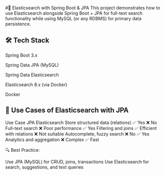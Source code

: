  #📘 Elasticsearch with Spring Boot & JPA
This project demonstrates how to use Elasticsearch alongside Spring Boot + JPA for full-text search functionality while using MySQL (or any RDBMS) for primary data persistence.

## 🛠 Tech Stack
Spring Boot 3.x

Spring Data JPA (MySQL)

Spring Data Elasticsearch

Elasticsearch 8.x (via Docker)

Docker 

## 🚀 Use Cases of Elasticsearch with JPA


Use Case                           JPA                        	Elasticsearch
Store structured data (relations)  ✅ Yes                     	❌ No
Full-text search	                 ❌ Poor performance          ✅ Yes
Filtering and joins                ✅ Efficient with relations	❌ Not suitable
Autocomplete, fuzzy search	       ❌ No	                      ✅ Yes
Analytics and aggregation	         ❌ Complex                 	✅ Fast

🔍 Best Practice:


Use JPA (MySQL) for CRUD, joins, transactions
Use Elasticsearch for search, suggestions, and text queries

